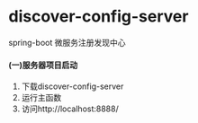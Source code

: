 # discover-config-server
spring-boot 微服务注册发现中心

#### (一)服务器项目启动

1. 下载discover-config-server
2. 运行主函数
3. 访问http://localhost:8888/


